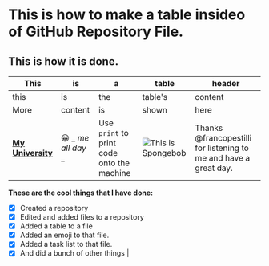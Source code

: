 # This is how to make a table insideo of GitHub Repository File. 

## This is how it is done.

| This | is | a | table | header |
| --- | --- | --- | --- | --- |
| this | is | the | table's | content |
| More | content | is | shown | here |
| [**My University**](https://www.utexas.edu/)| 😀 _ _me all day_ _ | Use `print` to print code onto the machine | ![This is Spongebob](https://static.wikia.nocookie.net/spongebob/images/d/d7/SpongeBob_stock_art.png/revision/latest?cb=20190921125147) | Thanks @francopestilli for listening to me and have a great day. |


**These are the cool things that I have done:** 
- [x] Created a repository
- [x] Edited and added files to a repository
- [x] Added a table to a file
- [x] Added an emoji to that file.
- [x] Added a task list to that file.
- [x] And did a bunch of other things |
